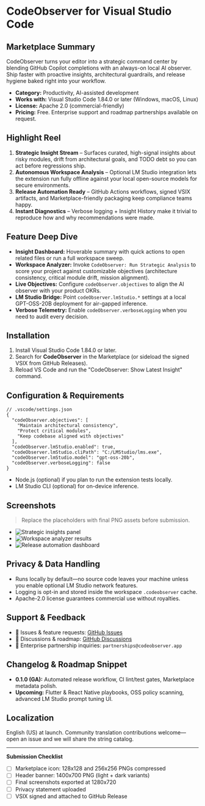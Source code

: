 # CodeObserver for Visual Studio Code

## Marketplace Summary
CodeObserver turns your editor into a strategic command center by blending GitHub Copilot completions with an always-on local AI observer. Ship faster with proactive insights, architectural guardrails, and release hygiene baked right into your workflow.

- **Category:** Productivity, AI-assisted development
- **Works with:** Visual Studio Code 1.84.0 or later (Windows, macOS, Linux)
- **License:** Apache 2.0 (commercial-friendly)
- **Pricing:** Free. Enterprise support and roadmap partnerships available on request.

## Highlight Reel
1. **Strategic Insight Stream** – Surfaces curated, high-signal insights about risky modules, drift from architectural goals, and TODO debt so you can act before regressions ship.
2. **Autonomous Workspace Analysis** – Optional LM Studio integration lets the extension run fully offline against your local open-source models for secure environments.
3. **Release Automation Ready** – GitHub Actions workflows, signed VSIX artifacts, and Marketplace-friendly packaging keep compliance teams happy.
4. **Instant Diagnostics** – Verbose logging + Insight History make it trivial to reproduce how and why recommendations were made.

## Feature Deep Dive
- **Insight Dashboard:** Hoverable summary with quick actions to open related files or run a full workspace sweep.
- **Workspace Analyzer:** Invoke `CodeObserver: Run Strategic Analysis` to score your project against customizable objectives (architecture consistency, critical module drift, mission alignment).
- **Live Objectives:** Configure `codeObserver.objectives` to align the AI observer with your product OKRs.
- **LM Studio Bridge:** Point `codeObserver.lmStudio.*` settings at a local GPT-OSS-20B deployment for air-gapped inference.
- **Verbose Telemetry:** Enable `codeObserver.verboseLogging` when you need to audit every decision.

## Installation
1. Install Visual Studio Code 1.84.0 or later.
2. Search for **CodeObserver** in the Marketplace (or sideload the signed VSIX from GitHub Releases).
3. Reload VS Code and run the "CodeObserver: Show Latest Insight" command.

## Configuration & Requirements
```jsonc
// .vscode/settings.json
{
  "codeObserver.objectives": [
    "Maintain architectural consistency",
    "Protect critical modules",
    "Keep codebase aligned with objectives"
  ],
  "codeObserver.lmStudio.enabled": true,
  "codeObserver.lmStudio.cliPath": "C:/LMStudio/lms.exe",
  "codeObserver.lmStudio.model": "gpt-oss-20b",
  "codeObserver.verboseLogging": false
}
```
- Node.js (optional) if you plan to run the extension tests locally.
- LM Studio CLI (optional) for on-device inference.

## Screenshots
> Replace the placeholders with final PNG assets before submission.
- ![Strategic insights panel](./images/marketplace/insight-panel.png)
- ![Workspace analyzer results](./images/marketplace/workspace-analyzer.png)
- ![Release automation dashboard](./images/marketplace/release-automation.png)

## Privacy & Data Handling
- Runs locally by default—no source code leaves your machine unless you enable optional LM Studio network features.
- Logging is opt-in and stored inside the workspace `.codeobserver` cache.
- Apache-2.0 license guarantees commercial use without royalties.

## Support & Feedback
- 📮 Issues & feature requests: [GitHub Issues](https://github.com/SatyamSaxena1/codeobserver-preview/issues)
- 💬 Discussions & roadmap: [GitHub Discussions](https://github.com/SatyamSaxena1/codeobserver-preview/discussions)
- 🤝 Enterprise partnership inquiries: `partnerships@codeobserver.app`

## Changelog & Roadmap Snippet
- **0.1.0 (GA):** Automated release workflow, CI lint/test gates, Marketplace metadata polish.
- **Upcoming:** Flutter & React Native playbooks, OSS policy scanning, advanced LM Studio prompt tuning UI.

## Localization
English (US) at launch. Community translation contributions welcome—open an issue and we will share the string catalog.

---
**Submission Checklist**
- [ ] Marketplace icon: 128x128 and 256x256 PNGs compressed
- [ ] Header banner: 1400x700 PNG (light + dark variants)
- [ ] Final screenshots exported at 1280x720
- [ ] Privacy statement uploaded
- [ ] VSIX signed and attached to GitHub Release
